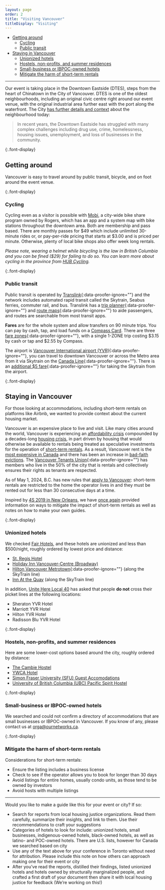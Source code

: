 ```yaml
---
layout: page
order: 2
title: "Visiting Vancouver"
titleDisplay: "Visiting"
---
```


- [Getting around](#getting-around)
  - [Cycling](#cycling)
  - [Public transit](#public-transit)
- [Staying in Vancouver](#staying-in-vancouver)
  - [Unionized hotels](#unionized-hotels)
  - [Hostels, non-profits, and summer residences](#hostels-non-profits-and-summer-residences)
  - [Small-business or IBPOC-owned hotels](#small-business-or-ibpoc-owned-hotels)
  - [Mitigate the harm of short-term rentals](#mitigate-the-harm-of-short-term-rentals)

---

Our event is taking place in the Downtown Eastside (DTES), steps from the heart of Chinatown in the City of Vancouver. DTES is one of the oldest neighbourhoods, including an original civic centre right around our event venue, with the original industrial area further east with the port along the waterfront. The City [has further details and context](https://vancouver.ca/news-calendar/downtown-eastside.aspx) about the neighbourhood today:

> In recent years, the Downtown Eastside has struggled with many complex challenges including drug use, crime, homelessness, housing issues, unemployment, and loss of businesses in the community.

{:.font-display}

## Getting around

Vancouver is easy to travel around by public transit, bicycle, and on foot around the event venue.

{:.font-display}

### Cycling

Cycling even as a visitor is possible with [Mobi](https://www.mobibikes.ca/), a city-wide bike share program owned by Rogers, which has an app and a system map with bike stations throughout the downtown area. Both are membership and pass based. There are monthly passes for $49 which include unlimited 30-minute rides or, or pay-per-ride pricing that starts at $3.00 and is priced per minute. Otherwise, plenty of local bike shops also offer week long rentals.

_Please note, wearing a helmet while bicycling is the law in British Columbia and you can be fined ($29) for failing to do so. You can learn more about cycling in the province from [HUB Cycling](https://bikehub.ca/sites/default/files/imce/hub_cyclist_handbook_web.pdf)._

{:.font-display}

### Public transit

Public transit is operated by [Translink](https://www.translink.ca/){:data-proofer-ignore=""} and the network includes automated rapid transit called the Skytrain, Seabus ferries, commuter rail, and bus. Translink has a [trip planner](https://www.translink.ca/trip-planner){:data-proofer-ignore=""} and [route maps](https://www.translink.ca/schedules-and-maps){:data-proofer-ignore=""} to aide passengers, and routes are searchable from most transit apps.

**Fares** are for the whole system and allow transfers on 90 minute trips. You can pay by cash, tap, and load funds on a [Compass Card](https://www.compasscard.ca/). There are three [fare zones](https://www.translink.ca/transit-fares/pricing-and-fare-zones){:data-proofer-ignore=""}, with a single 1-ZONE trip costing $3.15 by cash or tap and $2.55 by Compass.

The airport is [Vancouver International airport (YVR)](https://www.yvr.ca/){:data-proofer-ignore=""}, you can travel to downtown Vancouver or across the Metro area from it via Skytrain on the [Canada Line](https://www.translink.ca/schedules-and-maps/skytrain){:data-proofer-ignore=""}. There is an [additional $5 fare](https://www.translink.ca/transit-fares/transferring-and-addfare){:data-proofer-ignore=""} for taking the Skytrain from the airport.

{:.font-display}

## Staying in Vancouver

For those looking at accommodations, including short-term rentals on platforms like Airbnb, we wanted to provide context about the current housing market.

Vancouver is an expensive place to live and visit. Like many cities around the world, Vancouver is experiencing an [affordability crisis](https://globalnews.ca/news/10401449/vancouver-full-blown-crisis-housing-affordability-report/) compounded by a decades-long [housing crisis](https://thetyee.ca/Culture/2023/05/03/What-Behind-Housing-Crisis-Canada/), in part driven by housing that would otherwise be available to rentals being treated as speculative investments for the operation of [short-term rentals](https://www.cbc.ca/news/canada/british-columbia/short-term-rental-accomodation-act-bc-rules-and-enforcement-1.7177836). As a result, Vancouver rent is the [most expensive in Canada](https://vancouversun.com/news/local-news/vancouver-rent-flat-decline-most-expensive-report) and there has been an increase in [bad-faith evictions](https://www.theglobeandmail.com/real-estate/vancouver/article-landlord-use-now-most-frequently-used-tool-to-evict-bc-renters/). The [Vancouver Tenants Union](https://www.vancouvertenantsunion.ca/about){:data-proofer-ignore=""} has members who live in the 50% of the city that is rentals and collectively ensures their rights as tenants are respected.

As of May 1, 2024, B.C. has new rules that [apply to Vancouver](https://vancouver.ca/doing-business/short-term-rentals.aspx): short-term rentals are restricted to the home the operator lives in and they must be rented out for less than 30 consecutive days at a time.

Inspired by [4S 2019 in New Orleans](https://www.4s2019.org/accommodation/), we have [once again](https://2019.ournetworks.ca/visiting/) provided information on ways to mitigate the impact of short-term rentals as well as notes on how to make your own guides.

{:.font-display}

### Unionized hotels

We checked [Fair Hotels](https://www.fairhotel.org/search?location%5Bgeolocation_geocoder_address%5D=Vancouver%2C+BC%2C+Canada&location%5Blat_north_east%5D=49.3172939&location%5Blng_north_east%5D=-123.023068&location%5Blat_south_west%5D=49.19817700000001&location%5Blng_south_west%5D=-123.22474&brand=All&field_guest_rooms_value%5Bmin%5D=0&field_guest_rooms_value%5Bmax%5D=6000&meeting_rooms%5Bmin%5D=0&meeting_rooms%5Bmax%5D=500&venue_size%5Bmin%5D=0&venue_size%5Bmax%5D=3000000), and these hotels are unionized and less than $500/night, roughly ordered by lowest price and distance:

- [St. Regis Hotel](https://www.stregishotel.com)
- [Holiday Inn Vancouver-Centre (Broadway)](https://www.ihg.com/holidayinn/hotels/us/en/vancouver/yvrbw/hoteldetail)
- [Hilton Vancouver Metrotown](https://www.hilton.com/en/hotels/yvrvmhf-hilton-vancouver-metrotown/){:data-proofer-ignore=""} (along the SkyTrain line)
- [Inn At the Quay](https://bookings.innatwestminsterquay.com/) (along the SkyTrain line)

In addition, [Unite Here Local 40](https://www.uniteherelocal40.org/) has asked that people **do not** cross their picket lines at the following locations:

- Sheraton YVR Hotel
- Marriott YVR Hotel
- Hilton YVR Hotel
- Radisson Blu YVR Hotel

{:.font-display}

### Hostels, non-profits, and summer residences

Here are some lower-cost options based around the city, roughly ordered by distance:

- [The Cambie Hostel](https://www.cambiehostels.com/)
- [YWCA Hotel](https://ywcavan.org/hotel)
- [Simon Fraser University (SFU) Guest Accomodations](https://www.sfu.ca/stayhere/request-a-booking/individual-traveller.html)
- [University of British Columbia (UBC) Pacific Spirit Hostel](https://suitesatubc.com/affordable-reliable-hostels-vancouver/)

{:.font-display}

### Small-business or IBPOC-owned hotels

We searched and could not confirm a directory of accommodations that are small businesses or IBPOC-owned in Vancouver. If you know of any, please contact us at [orga@ournetworks.ca](mailto:orga@ournetworks.ca).

{:.font-display}

### Mitigate the harm of short-term rentals

Considerations for short-term rentals:

- Ensure the listing includes a business license
- Check to see if the operator allows you to book for longer than 30 days
- Avoid listings for entire homes, usually condo units, as those tend to be owned by investors
- Avoid hosts with multiple listings

---

Would you like to make a guide like this for your event or city? If so:

- Search for reports from local housing justice organizations. Read them carefully, summarize their insights, and link to them. Use their recommendations to craft your suggestions
- Categories of hotels to look for include: unionized hotels, small businesses, indigenous-owned hotels, black-owned hotels, as well as latino- and POC-owned hotels. There are U.S. lists, however for Canada we searched based on city
- Use any of the text above for your conference in Toronto without need for attribution. Please include this note on how others can approach making one for their event or city
- After you’ve read the reports, distilled their findings, listed unionized hotels and hotels owned by structurally marginalized people, and crafted a first draft of your document then share it with local housing justice for feedback (We’re working on this!)
